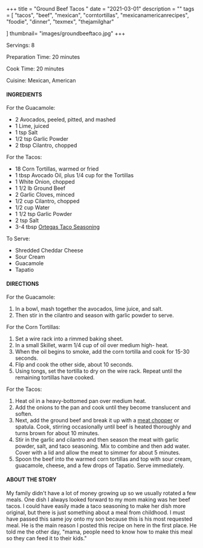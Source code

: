 +++
title = "Ground Beef Tacos " 
date = "2021-03-01"
description = ""
tags = [
    "tacos",
    "beef",
    "mexican",
    "corntortillas",
    "mexicanamericanrecipes",
    "foodie",
    "dinner",
    "texmex",
    "thejamilghar"
    
]
thumbnail= "images/groundbeeftaco.jpg"
+++

Servings: 8 <!--more-->

Preparation Time: 20 minutes

Cook Time: 20 minutes

Cuisine: Mexican, American 

#### INGREDIENTS 

For the Guacamole:

* 2 Avocados, peeled, pitted, and mashed 
* 1 Lime, juiced 
* 1 tsp Salt
* 1/2 tsp Garlic Powder
* 2 tbsp Cilantro, chopped

For the Tacos: 

* 18 Corn Tortillas, warmed or fried 
* 1 tbsp Avocado Oil, plus 1/4 cup for the Tortillas
* 1 White Onion, chopped
* 1 1/2 lb Ground Beef 
* 2 Garlic Cloves, minced
* 1/2 cup Cilantro, chopped 
* 1/2 cup Water
* 1 1/2 tsp Garlic Powder
* 2 tsp Salt 
* 3-4 tbsp [Ortegas Taco Seasoning](https://amzn.to/3q8Va3F) 
 
To Serve: 

* Shredded Cheddar Cheese
* Sour Cream
* Guacamole
* Tapatio

#### DIRECTIONS 

For the Guacamole:

1. In a bowl, mash together the avocados, lime juice, and salt. 
2. Then stir in the cilantro and season with garlic powder to serve. 

For the Corn Tortillas: 

1. Set a wire rack into a rimmed baking sheet. 
2. In a small Skillet, warm 1/4 cup of oil over medium high- heat. 
3. When the oil begins to smoke, add the corn tortilla and cook for 15-30 seconds. 
4. Flip and cook the other side, about 10 seconds. 
5. Using tongs, set the tortilla to dry on the wire rack. Repeat until the remaining tortillas have cooked. 

For the Tacos: 
1. Heat oil in a heavy-bottomed pan over medium heat. 
2. Add the onions to the pan and cook until they become translucent and soften. 
3. Next, add the ground beef and break it up with a [meat chopper](https://amzn.to/3bQ2coS) or spatula. Cook, stirring occasionally until beef is heated thoroughly and turns brown for about 10 minutes. 
4. Stir in the garlic and cilantro and then season the meat with garlic powder, salt, and taco seasoning. Mix to combine and then add water. Cover with a lid and allow the meat to simmer for about 5 minutes. 
5. Spoon the beef into the warmed corn tortillas and top with sour cream, guacamole, cheese, and a few drops of Tapatio. Serve immediately.

#### ABOUT THE STORY

My family didn't have a lot of money growing up so we usually rotated a few meals. One dish I always looked forward to my mom making was her beef tacos. I could have easily made a taco seasoning to make her dish more original, but there is just something about a meal from childhood. I must have passed this same joy onto my son because this is his most requested meal. He is the main reason I posted this recipe on here in the first place. He told me the other day, "mama, people need to know how to make this meal so they can feed it to their kids." 
